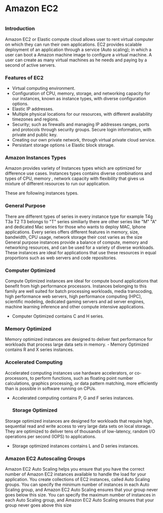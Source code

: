 <h1> Amazon EC2 <h1>
  
  <h3> Introduction</h3>
  Amazon EC2 or Elastic compute cloud allows user to rent virtual computer on which they can run their own applications. EC2 provides scalable deployment of an application through a service (Auto scaling); in which a user can boot a Amazon machine image to configure a virtual machine. A user can create as many virtual machines as he needs and paying by a second of active servers.

<h3> Features of EC2</h3>

- Virtual computing environment. 
- Configuration of CPU, memory, storage, and networking capacity for our instances, known as instance types, with diverse configuration options.
- Elastic IP addresses.
- Multiple physical locations for our resources, with different availability timezones and regions.  
- Security; such as firewalls and managing IP addresses ranges, ports and protocols through security groups. Secure login information, with private and public key.  
- Creating our own private network, through virtual private cloud service.  
- Persistant storage options i.e Elastic block storage. 
  
<h3> Amazon Instances Types</h3> 
Amazon provides variety of Instances types which are optimized for difference use cases. Instances types contains diverse combinations and types of CPU, memory , network
capacity with flexibility that gives us mixture of different resources to run our application.

These are following instances types.

<h3> General Purpose</h3> 
 There are different types of series in every instance type for example T4g T3a T2 T3 belongs to "T" series similiarly there are other series like "M" "A" and dedicated Mac series for those who wants to deploy MAC, Iphone applications. Every series offers different features in memory, size, bandwidth, CPU usage, network storage their cost varies as the size   
General purpose instances provide a balance of compute, memory and networking resources, and can be used for a variety of diverse workloads. These instances are ideal for applications that use these resources in equal proportions such as web servers and code repositories.

<h3> Computer Optimized </h3>  
Compute Optimized instances are ideal for compute bound applications that benefit from high performance processors. Instances belonging to this family are well suited for batch processing workloads, media transcoding, high performance web servers, high performance computing (HPC), scientific modeling, dedicated gaming servers and ad server engines, machine learning inference and other compute intensive applications. 

- Computer Optimized contains C and H series. 
  
<h3> Memory Optimized </h3>
Memory optimized instances are designed to deliver fast performance for workloads that process large data sets in memory.  
- Memory Optimized contains R and X series instances.
  
<h3> Accelerated Computing </h3>
Accelerated computing instances use hardware accelerators, or co-processors, to perform functions, such as floating point number calculations, graphics processing, or data pattern matching, more efficiently than is possible in software running on CPUs.
  
- Accelerated computing contains P, G and F series instances.
  
  <h3> Storage Optimized </h3>
Storage optimized instances are designed for workloads that require high, sequential read and write access to very large data sets on local storage. They are optimized to deliver tens of thousands of low-latency, random I/O operations per second (IOPS) to applications.  

- Storage optimized instances contains L and D series instances. 

<h3>Amazon EC2 Autoscaling Groups</h3>
Amazon EC2 Auto Scaling helps you ensure that you have the correct number of Amazon EC2 instances available to handle the load for your application. You create collections of EC2 instances, called Auto Scaling groups. You can specify the minimum number of instances in each Auto Scaling group, and Amazon EC2 Auto Scaling ensures that your group never goes below this size. You can specify the maximum number of instances in each Auto Scaling group, and Amazon EC2 Auto Scaling ensures that your group never goes above this size  
  
  
  
  
  

  
  
  
  
  
